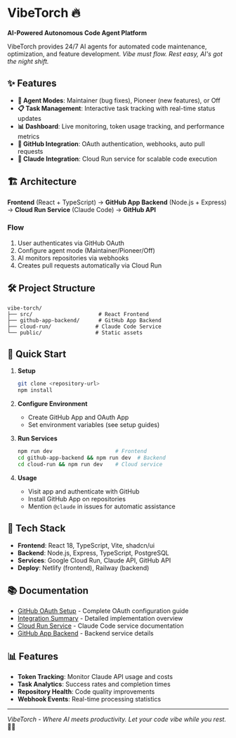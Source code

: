 # VibeTorch 🔥

**AI-Powered Autonomous Code Agent Platform**

VibeTorch provides 24/7 AI agents for automated code maintenance, optimization, and feature development. *Vibe must flow. Rest easy, AI's got the night shift.*

## ✨ Features

- **🤖 Agent Modes**: Maintainer (bug fixes), Pioneer (new features), or Off
- **📋 Task Management**: Interactive task tracking with real-time status updates
- **📊 Dashboard**: Live monitoring, token usage tracking, and performance metrics
- **🔗 GitHub Integration**: OAuth authentication, webhooks, auto pull requests
- **🤖 Claude Integration**: Cloud Run service for scalable code execution

## 🏗 Architecture

**Frontend** (React + TypeScript) → **GitHub App Backend** (Node.js + Express) → **Cloud Run Service** (Claude Code) → **GitHub API**

### Flow
1. User authenticates via GitHub OAuth
2. Configure agent mode (Maintainer/Pioneer/Off)
3. AI monitors repositories via webhooks
4. Creates pull requests automatically via Cloud Run

## 🛠 Project Structure

```
vibe-torch/
├── src/                     # React Frontend  
├── github-app-backend/      # GitHub App Backend
├── cloud-run/              # Claude Code Service
└── public/                 # Static assets
```

## 🚀 Quick Start

1. **Setup**
   ```bash
   git clone <repository-url>
   npm install
   ```

2. **Configure Environment**
   - Create GitHub App and OAuth App
   - Set environment variables (see setup guides)

3. **Run Services**
   ```bash
   npm run dev                    # Frontend
   cd github-app-backend && npm run dev  # Backend
   cd cloud-run && npm run dev    # Cloud service
   ```

4. **Usage**
   - Visit app and authenticate with GitHub
   - Install GitHub App on repositories
   - Mention `@claude` in issues for automatic assistance

## 🔧 Tech Stack

- **Frontend**: React 18, TypeScript, Vite, shadcn/ui
- **Backend**: Node.js, Express, TypeScript, PostgreSQL  
- **Services**: Google Cloud Run, Claude API, GitHub API
- **Deploy**: Netlify (frontend), Railway (backend)

## 📚 Documentation

- [GitHub OAuth Setup](./GITHUB_OAUTH_SETUP.md) - Complete OAuth configuration guide
- [Integration Summary](./INTEGRATION_SUMMARY.md) - Detailed implementation overview
- [Cloud Run Service](./cloud-run/README.md) - Claude Code service documentation
- [GitHub App Backend](./github-app-backend/README.md) - Backend service details

## 📊 Features

- **Token Tracking**: Monitor Claude API usage and costs
- **Task Analytics**: Success rates and completion times  
- **Repository Health**: Code quality improvements
- **Webhook Events**: Real-time processing statistics

---

_VibeTorch - Where AI meets productivity. Let your code vibe while you rest._ 🌙✨
